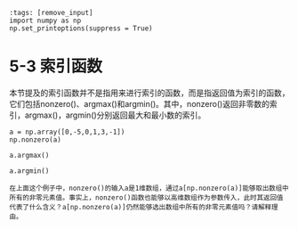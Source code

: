 ```{code-cell} ipython3
:tags: [remove_input]
import numpy as np
np.set_printoptions(suppress = True)
```

# 5-3 索引函数

本节提及的索引函数并不是指用来进行索引的函数，而是指返回值为索引的函数，它们包括nonzero()、argmax()和argmin()。其中，nonzero()返回非零数的索引，argmax()，argmin()分别返回最大和最小数的索引。

```{code-cell} ipython3
a = np.array([0,-5,0,1,3,-1])
np.nonzero(a)
```


```{code-cell} ipython3
a.argmax()
```


```{code-cell} ipython3
a.argmin()
```

```{admonition} 练一练
在上面这个例子中，nonzero()的输入a是1维数组，通过a[np.nonzero(a)]能够取出数组中所有的非零元素值。事实上，nonzero()函数也能够以高维数组作为参数传入，此时其返回值代表了什么含义？a[np.nonzero(a)]仍然能够选出数组中所有的非零元素值吗？请解释理由。
```